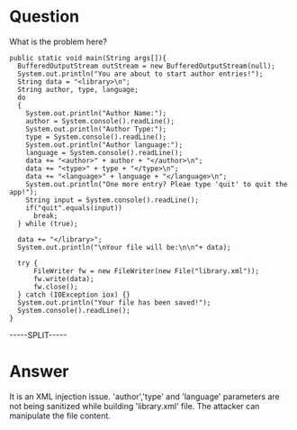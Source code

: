 # Question
 
What is the problem here?
 
```
public static void main(String args[]){  
  BufferedOutputStream outStream = new BufferedOutputStream(null);
  System.out.println("You are about to start author entries!");  
  String data = "<library>\n";
  String author, type, language;
  do
  {
    System.out.println("Author Name:");
    author = System.console().readLine();
    System.out.println("Author Type:");
    type = System.console().readLine();
    System.out.println("Author language:");
    language = System.console().readLine();
    data += "<author>" + author + "</author>\n";
    data += "<type>" + type + "</type>\n";
    data += "<language>" + language + "</language>\n";
    System.out.println("One more entry? Pleae type 'quit' to quit the app!");
    String input = System.console().readLine();
    if("quit".equals(input))
      break;
  } while (true);
  
  data += "</library>";
  System.out.println("\nYour file will be:\n\n"+ data);
  
  try {
      FileWriter fw = new FileWriter(new File("library.xml"));
      fw.write(data);
      fw.close();
  } catch (IOException iox) {}
  System.out.println("Your file has been saved!");
  System.console().readLine();
}
```
 
-----SPLIT-----
 
# Answer

It is an XML injection issue. 'author','type' and 'language' parameters are not being sanitized while building 'library.xml' file. The attacker can manipulate the file content.
